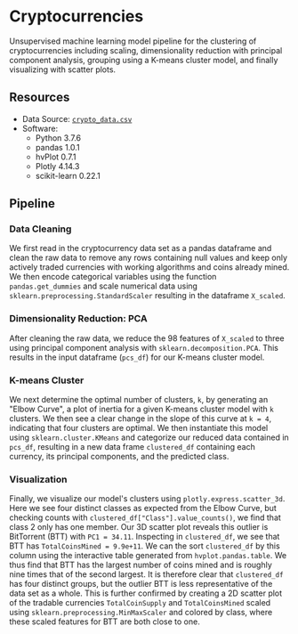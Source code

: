# Cryptocurrencies
Unsupervised machine learning model pipeline for the clustering of
cryptocurrencies including scaling, dimensionality reduction with principal
component analysis, grouping using a K-means cluster model, and finally
visualizing with scatter plots.

## Resources
- Data Source: [`crypto_data.csv`](Resources/crypto_data.csv)
- Software:
    - Python 3.7.6
    - pandas 1.0.1
    - hvPlot 0.7.1
    - Plotly 4.14.3
    - scikit-learn 0.22.1

## Pipeline
### Data Cleaning
We first read in the cryptocurrency data set as a pandas dataframe and clean
the raw data to remove any rows containing null values and keep only actively
traded currencies with working algorithms and coins already mined. We then
encode categorical variables using the function `pandas.get_dummies` and
scale numerical data using `sklearn.preprocessing.StandardScaler` resulting in
the dataframe `X_scaled`.

### Dimensionality Reduction: PCA
After cleaning the raw data, we reduce the 98 features of `X_scaled` to three
using principal component analysis with `sklearn.decomposition.PCA`. This
results in the input dataframe (`pcs_df`) for our K-means cluster model.

### K-means Cluster
We next determine the optimal number of clusters, `k`, by generating an
"Elbow Curve", a plot of inertia for a given K-means cluster model with `k`
clusters. We then see a clear change in the slope of this curve at `k = 4`,
indicating that four clusters are optimal. We then instantiate this model
using `sklearn.cluster.KMeans` and categorize our reduced data contained in
`pcs_df`, resulting in a new data frame `clustered_df` containing each
currency, its principal components, and the predicted class.

### Visualization
Finally, we visualize our model's clusters using `plotly.express.scatter_3d`.
Here we see four distinct classes as expected from the Elbow Curve, but
checking counts with `clustered_df["Class"].value_counts()`, we find that
class 2 only has one member. Our 3D scatter plot reveals this outlier is
BitTorrent (BTT) with `PC1 = 34.11`. Inspecting in `clustered_df`, we see that
BTT has `TotalCoinsMined = 9.9e+11`. We can the sort `clustered_df` by this
column using the interactive table generated from `hvplot.pandas.table`. We
thus find that BTT has the largest number of coins mined and is roughly nine
times that of the second largest. It is therefore clear that `clustered_df`
has four distinct groups, but the outlier BTT is less representative of the
data set as a whole. This is further confirmed by creating a 2D scatter plot
of the tradable currencies `TotalCoinSupply` and `TotalCoinsMined` scaled using
`sklearn.preprocessing.MinMaxScaler` and colored by class, where these scaled
features for BTT are both close to one.